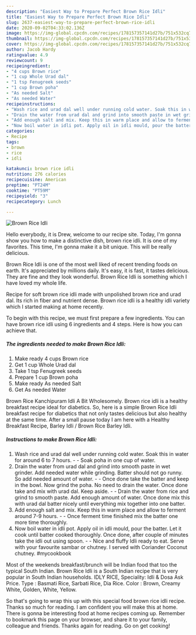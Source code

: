 ```yaml
---
description: "Easiest Way to Prepare Perfect Brown Rice Idli"
title: "Easiest Way to Prepare Perfect Brown Rice Idli"
slug: 2637-easiest-way-to-prepare-perfect-brown-rice-idli
date: 2020-09-02T04:33:02.136Z
image: https://img-global.cpcdn.com/recipes/178157357141d27b/751x532cq70/brown-rice-idli-recipe-main-photo.jpg
thumbnail: https://img-global.cpcdn.com/recipes/178157357141d27b/751x532cq70/brown-rice-idli-recipe-main-photo.jpg
cover: https://img-global.cpcdn.com/recipes/178157357141d27b/751x532cq70/brown-rice-idli-recipe-main-photo.jpg
author: Jacob Hardy
ratingvalue: 4.9
reviewcount: 9
recipeingredient:
- "4 cups Brown rice"
- "1 cup Whole Urad dal"
- "1 tsp Fenugreek seeds"
- "1 cup Brown poha"
- "As needed Salt"
- "As needed Water"
recipeinstructions:
- "Wash rice and urad dal well under running cold water. Soak this in water for around 6 to 7 hours.  Soak poha in one cup of water."
- "Drain the water from urad dal and grind into smooth paste in wet grinder. Add needed water while grinding. Batter should not go runny. So add needed amount of water.  Once done take the batter and keep in the bowl. Now grind the poha. No need to drain the water. Once done take and mix with urad dal. Keep aside.  Drain the water from rice and grind to smooth paste. Add enough amount of water. Once done mix this with urad dal batter nicely until everything mix together into one batter."
- "Add enough salt and mix. Keep this in warm place and allow to ferment around 7-9 hours.  Once ferment time finished mix the batter one more time thoroughly."
- "Now boil water in idli pot. Apply oil in idli mould, pour the batter. Let it cook until batter cooked thoroughly. Once done, after couple of minutes take the idli out using spoon.  Nice and fluffy Idli ready to eat. Serve with your favourite sambar or chutney. I served with Coriander Coconut chutney. #mycookbook"
categories:
- Recipe
tags:
- brown
- rice
- idli

katakunci: brown rice idli 
nutrition: 276 calories
recipecuisine: American
preptime: "PT24M"
cooktime: "PT59M"
recipeyield: "3"
recipecategory: Lunch

---
```



![Brown Rice Idli](https://img-global.cpcdn.com/recipes/178157357141d27b/751x532cq70/brown-rice-idli-recipe-main-photo.jpg)

Hello everybody, it is Drew, welcome to our recipe site. Today, I'm gonna show you how to make a distinctive dish, brown rice idli. It is one of my favorites. This time, I'm gonna make it a bit unique. This will be really delicious.

Brown Rice Idli is one of the most well liked of recent trending foods on earth. It's appreciated by millions daily. It's easy, it is fast, it tastes delicious. They are fine and they look wonderful. Brown Rice Idli is something which I have loved my whole life.

Recipe for soft brown rice idli made with unpolished brown rice and urad dal. Its rich in fiber and nutrient dense. Brown rice idli is a healthy idli variety which I started making at home recently.


To begin with this recipe, we must first prepare a few ingredients. You can have brown rice idli using 6 ingredients and 4 steps. Here is how you can achieve that.

<!--inarticleads1-->

##### The ingredients needed to make Brown Rice Idli:

1. Make ready 4 cups Brown rice
1. Get 1 cup Whole Urad dal
1. Take 1 tsp Fenugreek seeds
1. Prepare 1 cup Brown poha
1. Make ready As needed Salt
1. Get As needed Water


Brown Rice Kanchipuram Idli A Bit Wholesomely. Brown rice idli is a healthy breakfast recipe ideal for diabetics. So, here is a simple Brown Rice Idli breakfast recipe for diabetics that not only tastes delicious but also healthy at the same time. After a small pause today I am here with a Healthy Breakfast Recipe, Barley Idli / Brown Rice Barley Idli. 

<!--inarticleads2-->

##### Instructions to make Brown Rice Idli:

1. Wash rice and urad dal well under running cold water. Soak this in water for around 6 to 7 hours. -  - Soak poha in one cup of water.
1. Drain the water from urad dal and grind into smooth paste in wet grinder. Add needed water while grinding. Batter should not go runny. So add needed amount of water. -  - Once done take the batter and keep in the bowl. Now grind the poha. No need to drain the water. Once done take and mix with urad dal. Keep aside. -  - Drain the water from rice and grind to smooth paste. Add enough amount of water. Once done mix this with urad dal batter nicely until everything mix together into one batter.
1. Add enough salt and mix. Keep this in warm place and allow to ferment around 7-9 hours. -  - Once ferment time finished mix the batter one more time thoroughly.
1. Now boil water in idli pot. Apply oil in idli mould, pour the batter. Let it cook until batter cooked thoroughly. Once done, after couple of minutes take the idli out using spoon. -  - Nice and fluffy Idli ready to eat. Serve with your favourite sambar or chutney. I served with Coriander Coconut chutney. #mycookbook


Most of the weekends breakfast/brunch will be Indian food that too the typical South Indian. Brown Rice Idli is a South Indian recipe that is very popular in South Indian households. IDLY RICE, Speciality: Idli &amp; Dosa Ask Price. Type : Basmati Rice, Sarbati Rice, Dia Rice. Color : Brown, Creamy White, Golden, White, Yellow. 

So that's going to wrap this up with this special food brown rice idli recipe. Thanks so much for reading. I am confident you will make this at home. There is gonna be interesting food at home recipes coming up. Remember to bookmark this page on your browser, and share it to your family, colleague and friends. Thanks again for reading. Go on get cooking!
